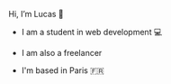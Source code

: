 Hi, I’m Lucas 👋

- I am a student in web development 💻

- I am also a freelancer 

- I'm based in Paris 🇫🇷 




